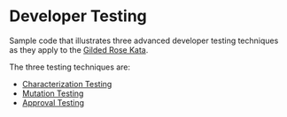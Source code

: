 Developer Testing
=================

Sample code that illustrates three advanced developer testing techniques as they apply to the [Gilded Rose Kata](http://craftsmanship.sv.cmu.edu/exercises/gilded-rose-kata).

The three testing techniques are:
* [Characterization Testing](http://www.artima.com/weblogs/viewpost.jsp?thread=198296)
* [Mutation Testing](http://github.com/mbj/mutant)
* [Approval Testing](http://github.com/kytrinyx/approvals)
